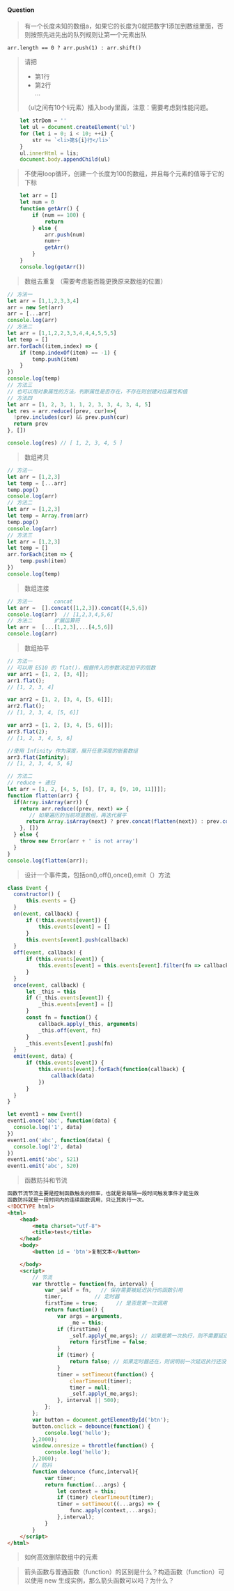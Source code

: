 #### Question
>有一个长度未知的数组a，如果它的长度为0就把数字1添加到数组里面，否则按照先进先出的队列规则让第一个元素出队

```arr.length == 0 ? arr.push(1) : arr.shift()```



>请把<ul><li>第1行</li><li>第2行</li>...</ul>（ul之间有10个li元素）插入body里面，注意：需要考虑到性能问题。
```js
    let strDom = ''
    let ul = document.createElement('ul')
    for (let i = 0; i < 10; ++i) {
        str += `<li>第${i}行</li>`
    }
    ul.innerHtml = lis;
    document.body.appendChild(ul)
```

>不使用loop循环，创建一个长度为100的数组，并且每个元素的值等于它的下标
```js
    let arr = []
    let num = 0
    function getArr() {
        if (num == 100) {
            return
        } else {
            arr.push(num)
            num++
            getArr()
        }
    }
    console.log(getArr())
```

>数组去重复
（需要考虑能否能更换原来数组的位置）
```js
// 方法一
let arr = [1,1,2,3,3,4]
arr = new Set(arr)
arr = [...arr]
console.log(arr)
// 方法二
let arr = [1,1,2,2,3,3,4,4,4,5,5,5]
let temp = []
arr.forEach((item,index) => {
    if (temp.indexOf(item) == -1) {
        temp.push(item)
    }
})
console.log(temp)
// 方法三
// 也可以用对象属性的方法，判断属性是否存在，不存在则创建对应属性和值
// 方法四
let arr = [1, 2, 3, 1, 1, 2, 3, 3, 4, 3, 4, 5]
let res = arr.reduce((prev, cur)=>{
  !prev.includes(cur) && prev.push(cur)
  return prev
}, [])

console.log(res) // [ 1, 2, 3, 4, 5 ]
```
>数组拷贝
```js
// 方法一
let arr = [1,2,3]
let temp = [...arr]
temp.pop()
console.log(arr)
// 方法二
let arr = [1,2,3]
let temp = Array.from(arr)
temp.pop()
console.log(arr)
// 方法三
let arr = [1,2,3]
let temp = []
arr.forEach(item => {
    temp.push(item)
})
console.log(temp)
```
>数组连接
```js
// 方法一       concat
let arr =  [].concat([1,2,3]).concat([4,5,6])
console.log(arr)  // [1,2,3,4,5,6]
// 方法二       扩展运算符
let arr =  [...[1,2,3],...[4,5,6]]
console.log(arr)
```
> 数组拍平
```js
// 方法一
// 可以用 ES10 的 flat()，根据传入的参数决定拍平的层数
var arr1 = [1, 2, [3, 4]];
arr1.flat(); 
// [1, 2, 3, 4]

var arr2 = [1, 2, [3, 4, [5, 6]]];
arr2.flat();
// [1, 2, 3, 4, [5, 6]]

var arr3 = [1, 2, [3, 4, [5, 6]]];
arr3.flat(2);
// [1, 2, 3, 4, 5, 6]

//使用 Infinity 作为深度，展开任意深度的嵌套数组
arr3.flat(Infinity); 
// [1, 2, 3, 4, 5, 6]

// 方法二
// reduce + 递归
let arr = [1, 2, [4, 5, [6], [7, 8, [9, 10, 11]]]];
function flatten(arr) {
  if(Array.isArray(arr)) {
    return arr.reduce((prev, next) => {
       // 如果遍历的当前项是数组，再迭代展平
      return Array.isArray(next) ? prev.concat(flatten(next)) : prev.concat(next)
    }, [])
  } else {
    throw new Error(arr + ' is not array')
  }
}
console.log(flatten(arr));
```

> 设计一个事件类，包括on(),off(),once(),emit（）方法
```js
class Event {
  constructor() {
      this.events = {}
  }
  on(event, callback) {
      if (!this.events[event]) {
          this.events[event] = []
      }
      this.events[event].push(callback)
  }
  off(event, callback) {
      if (this.events[event]) {
          this.events[event] = this.events[event].filter(fn => callback !== fn)
      }
  }
  once(event, callback) {
      let _this = this
      if (!_this.events[event]) {
          _this.events[event] = []
      }
      const fn = function() {
          callback.apply(_this, arguments)
          _this.off(event, fn)
      }
      _this.events[event].push(fn)
  }
  emit(event, data) {
      if (this.events[event]) {
          this.events[event].forEach(function(callback) {
              callback(data)
          })
      }
  }
}

let event1 = new Event()
event1.once('abc', function(data) {
  console.log('1', data)
})
event1.on('abc', function(data) {
  console.log('2', data)
})
event1.emit('abc', 521)
event1.emit('abc', 520)
```
>函数防抖和节流
```html
函数节流节流主要是控制函数触发的频率，也就是说每隔一段时间触发事件才能生效
函数防抖就是一段时间内的连续函数调用，只让其执行一次。
<!DOCTYPE html>
<html>
    <head>
        <meta charset="utf-8">
        <title>test</title>
    </head>
    <body>
        <button id = 'btn'>复制文本</button>

    </body>
    <script>
        // 节流
        var throttle = function(fn, interval) {
            var _self = fn,   // 保存需要被延迟执行的函数引用
            timer,          // 定时器
            firstTime = true;      // 是否是第一次调用
            return function() {
                var args = arguments,
                    _me = this;
                if (firstTime) {
                    _self.apply(_me,args); // 如果是第一次执行，则不需要延迟执行
                    return firstTime = false;
                }
                if (timer) {
                    return false; // 如果定时器还在，则说明前一次延迟执行还没有完成
                }
                timer = setTimeout(function() {
                    clearTimeout(timer);
                    timer = null;
                    _self.apply(_me,args);
                }, interval || 500);
            };
        };
        var button = document.getElementById('btn');
        button.onclick = debounce(function() {
            console.log('hello');
        },2000);
        window.onresize = throttle(function() {
            console.log('hello');
        },2000);
        // 防抖
        function debounce (func,interval){
            var timer;
            return function(...args) {
                let context = this;
                if (timer) clearTimeout(timer);
                timer = setTimeout((...args) => {
                    func.apply(context,...args);
                },interval);
            }
        }
    </script>
</html>
```

> 如何高效删除数组中的元素


>箭头函数与普通函数（function）的区别是什么？构造函数（function）可以使用 new 生成实例，那么箭头函数可以吗？为什么？